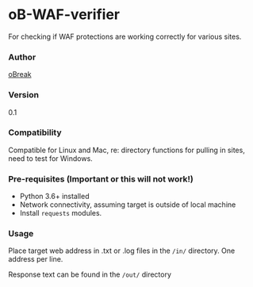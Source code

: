 # oB-WAF-verifier

For checking if WAF protections are working correctly for various sites.

### Author

[oBreak](mailto:obreakemail@gmail.com)

### Version 

0.1

### Compatibility

Compatible for Linux and Mac, re: directory functions for pulling in sites, need to test for Windows.

### Pre-requisites (Important or this will not work!)

- Python 3.6+ installed
- Network connectivity, assuming target is outside of local machine
- Install `requests` modules.

### Usage

Place target web address in .txt or .log files in the `/in/`
directory. One address per line.

Response text can be found in the `/out/` directory

